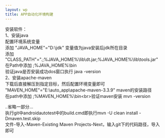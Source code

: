 ```yaml
---
layout: wp
title: APP自动化环境构建
---
```



安装软件：<br/>
1、安装java<br/>
配置环境系统变量<br/>
添加 "JAVA_HOME"="D:\jdk" 变量值为java安装后jdk所在目录<br/>
添加 "CLASS_PATH"=".;%JAVA_HOME%\lib\dt.jar;%JAVA_HOME%\lib\tools.jar"<br/>
在Path中添加  ;%JAVA_HOME%\bin<br/>
验证java是否安装成功dos窗口执行 java -version<br/>
2、安装apache-maven<br/>
下载后直接解压到指定目标，然后配置环境变量即可<br/>
"MAVEN_HOME"="E:\auto_app\apache-maven-3.3.9" maven的安装路径<br/>
在path中添加 ;%MAVEN_HOME%\bin<br\>验证maven安装 mvn -version<br/>  

..省略一部分...<br/>
执行git中androidautotest中的build.cmd即执行mvn -U clean install -Dmaven.test.skip<br/>
文件-导入-Maven-Existing Maven Projects-Next，输入git下的代码路径，导入即可

